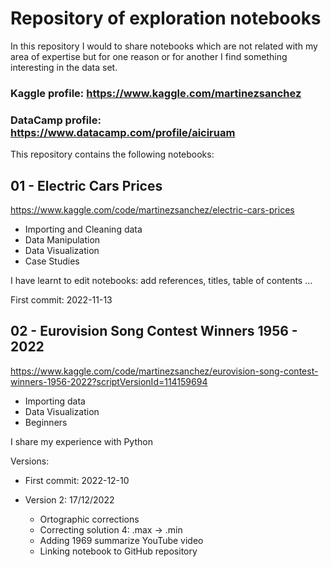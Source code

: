# Repository of exploration notebooks

In this repository I would to share notebooks which are not related with my area of expertise but for one reason or for another I find something interesting in the data set.
 
### Kaggle profile: https://www.kaggle.com/martinezsanchez

### DataCamp profile: https://www.datacamp.com/profile/aiciruam

This repository contains the following notebooks:

## 01 - **Electric Cars Prices**
https://www.kaggle.com/code/martinezsanchez/electric-cars-prices
- Importing and Cleaning data
- Data Manipulation 
- Data Visualization 
- Case Studies

I have learnt to edit notebooks: add references, titles, table of contents ...

First commit: 2022-11-13

## 02 - **Eurovision Song Contest Winners 1956 - 2022**
https://www.kaggle.com/code/martinezsanchez/eurovision-song-contest-winners-1956-2022?scriptVersionId=114159694

- Importing data
- Data Visualization 
- Beginners

I share my experience with Python

Versions:

- First commit: 2022-12-10

- Version 2: 17/12/2022

    - Ortographic corrections
    - Correcting solution 4: .max -> .min
    - Adding 1969 summarize YouTube video
    - Linking notebook to GitHub repository
